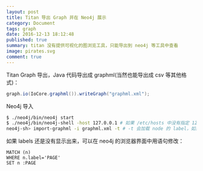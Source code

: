 ```yaml
---
layout: post
title: Titan 导出 Graph 并在 Neo4j 展示
category: Document
tags: graph
date: 2016-12-13 18:12:48
published: true
summary: titan 没有提供可视化的图浏览工具，只能导出到 neo4j 等工具中查看
image: pirates.svg
comment: true 
---
```


Titan Graph 导出，Java 代码导出成 graphml(当然也能导出成 csv 等其他格式)：

```java
graph.io(IoCore.graphml()).writeGraph("graphml.xml");
```

Neo4j 导入

```bash
$ ./neo4j/bin/neo4j start
$ ./neo4j/bin/neo4j-shell -host 127.0.0.1 # 如果 /etc/hosts 中没有指定 127.0.0.1 为 localhost
neo4j-sh> import-graphml -i graphml.xml -t # -t 会加载 node 的 label，如果节点没有 labels 属性，需要修改为 labels
```

如果 labels 还是没有显示出来，可以在 neo4j 的浏览器界面中用语句修改：

```vim
MATCH (n)
WHERE n.label='PAGE'
SET n :PAGE
```

